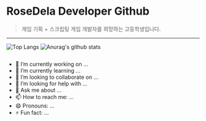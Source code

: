 # RoseDela Developer Github

> 게임 기획 + 스크립팅 게임 개발자를 희망하는 고등학생입니다.

<hr>

![Top Langs](https://github-readme-stats.vercel.app/api/top-langs/?username=rosedelaDeveloper&hide=Kotlin&show_icons=true&layout=compact)
![Anurag's github stats](https://github-readme-stats.vercel.app/api?username=rosedelaDeveloper&show_icons=true)

<img src="">

- 🔭 I’m currently working on ...
- 🌱 I’m currently learning ...
- 👯 I’m looking to collaborate on ...
- 🤔 I’m looking for help with ...
- 💬 Ask me about ...
- 📫 How to reach me: ...
- 😄 Pronouns: ...
- ⚡ Fun fact: ...
